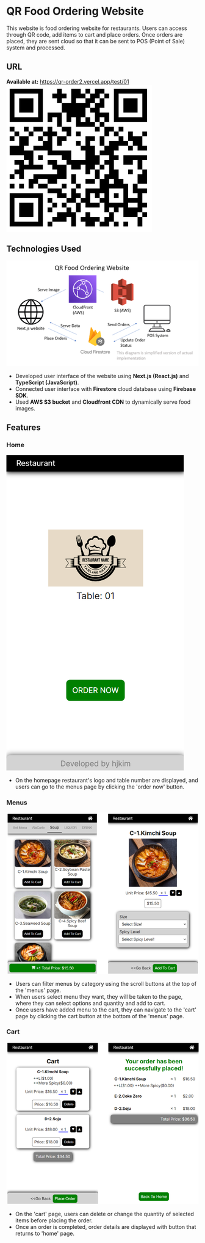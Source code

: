 # QR Food Ordering Website

This website is food ordering website for restaurants. Users can access through QR code, add items to cart and place orders. Once orders are placed, they are sent cloud so that it can be sent to POS (Point of Sale) system and processed.

## URL

**Available at:** <a href='https://qr-order2.vercel.app/test/01'>https://qr-order2.vercel.app/test/01</a>\
![QR](https://github.com/hjkim115/qr-order2/blob/main/public/readMeImage/QR.png)

## Technologies Used

![Diagram](https://github.com/hjkim115/qr-order2/blob/main/public/readMeImage/diagram.png)

- Developed user interface of the website using **Next.js (React.js)** and **TypeScript (JavaScript)**.
- Connected user interface with **Firestore** cloud database using **Firebase SDK**.
- Used **AWS S3 bucket** and **Cloudfront CDN** to dynamically serve food images.

## Features

### Home

![Home](https://github.com/hjkim115/qr-order2/blob/main/public/readMeImage/home.png)

- On the homepage restaurant's logo and table number are displayed, and users can go to the menus page by clicking the 'order now' button.

### Menus

![Menus](https://github.com/hjkim115/qr-order2/blob/main/public/readMeImage/menus.png)

- Users can filter menus by category using the scroll buttons at the top of the 'menus' page.
- When users select menu they want, they will be taken to the page, where they can select options and quantity and add to cart.
- Once users have added menu to the cart, they can navigate to the 'cart' page by clicking the cart button at the bottom of the 'menus' page.

### Cart

![Cart](https://github.com/hjkim115/qr-order2/blob/main/public/readMeImage/cart.png)

- On the 'cart' page, users can delete or change the quantity of selected items before placing the order.
- Once an order is completed, order details are displayed with button that returns to 'home' page.
